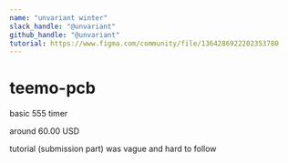 ```yaml
---
name: "unvariant winter"
slack_handle: "@unvariant"
github_handle: "@unvariant"
tutorial: https://www.figma.com/community/file/1364286922202353780
---
```


# teemo-pcb

basic 555 timer

around 60.00 USD

tutorial (submission part) was vague and hard to follow
